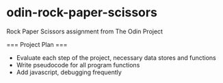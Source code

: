 # odin-rock-paper-scissors
Rock Paper Scissors assignment from The Odin Project

=== Project Plan === 

- Evaluate each step of the project, necessary data stores and functions
- Write pseudocode for all program functions
- Add javascript, debugging frequently